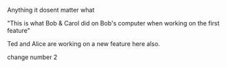 
Anything it dosent matter what

"This is what Bob & Carol did on Bob's computer when working on the first feature"

Ted and Alice are working on a new feature here also.

change number 2

